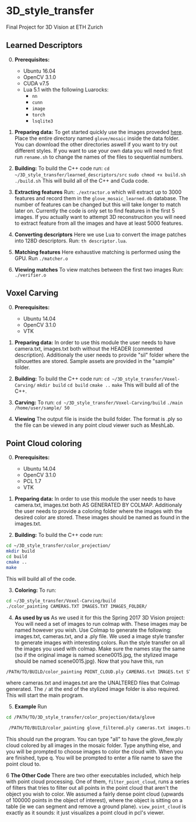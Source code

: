 # 3D_style_transfer
Final Project for 3D Vision at ETH Zurich


## Learned Descriptors

0. **Prerequisites:**
    * Ubuntu 16.04
    * OpenCV 3.1.0
    * CUDA v7.5
    * Lua 5.1 with the following Luarocks:
        * ``nn``
        * ``cunn``
        * ``image``
        * ``torch``
        * ``lsqlite3``

1. **Preparing data:** To get started quickly use the images proveded [here](https://polybox.ethz.ch/index.php/s/82WvLFNBR4ACjir). Place the entire directory named ``glove/mosaic`` inside the data folder. You can download the other directories aswell if you want to try out different styles. If you want to use your own data you will need to first run ``rename.sh`` to change the names of the files to sequential numbers.
2. **Building:** To build the C++ code run:
``cd ~/3D_style_transfer/learned_descriptors/src``
`sudo chmod +x build.sh`
`./build.sh`
This will build all of the C++ and Cuda code.
3. **Extracting features**
Run: `./extractor.o` which will extract up to 3000 features and record them in the ``glove_mosaic_learned.db`` database. The number of features can be changed but this will take longer to match later on. Currently the code is only set to find features in the first 5 images. If you actually want to attempt 3D reconstruciton you will need to extract feature from all the images and have at least 5000 features.
4. **Converting descriptors**
Here we use Lua to convert the image patches into 128D descriptors. Run: `th descriptor.lua`.
5. **Matching features**
Here exhaustive matching is performed using the GPU. Run `./matcher.o`
6. **Viewing matches**
To view matches between the first two images Run: `./verifier.o`

## Voxel Carving

0. **Prerequisites:**
    * Ubuntu 14.04
    * OpenCV 3.1.0
    * VTK

1. **Preparing data:** In order to use this module the user needs to have camera.txt, images.txt both without the HEADER (commented description). Additionaly the user needs to provide "sil" folder where the silhouettes are stored. Sample assets are provided in the "sample" folder.

2. **Building:** To build the C++ code run:
``cd ~/3D_style_transfer/Voxel-Carving/``
`mkdir build`
`cd build`
`cmake ..`
`make`
This will build all of the C++.

2. **Carving:** To run:
``cd ~/3D_style_transfer/Voxel-Carving/build``
``./main /home/user/sample/ 50``

3. **Viewing** The output file is inside the build folder. The format is .ply so the file can be viewed in any point cloud viewer such as MeshLab.



## Point Cloud coloring

0. **Prerequisites:**
    * Ubuntu 14.04
    * OpenCV 3.1.0
    * PCL 1.7
    * VTK

1. **Preparing data:** In order to use this module the user needs to have camera.txt, images.txt both AS GENERATED BY COLMAP. Additionaly the user needs to provide a coloring folder where the images with the desired color are stored. These images should be named as found in the images.txt.

2. **Building:** To build the C++ code run:
```bash
cd ~/3D_style_transfer/color_projection/
mkdir build
cd build
cmake ..
make
```
This will build all of the code.

3. **Coloring:** To run:
```bash
cd ~/3D_style_transfer/Voxel-Carving/build 
./color_painting CAMERAS.TXT IMAGES.TXT IMAGES_FOLDER/
```

4. **As used by us** As we used it for this the Spring 2017 3D Vision project:
You will need a set of images to run colmap with. These images may be named however you wish. Use Colmap to generate the following: images.txt, cameras.txt, and a .ply file.
We used a image style transfer to generate images with interesting colors. Run the style transfer on all the images you used with colmap. Make sure the names stay the same (so if the original image is named scene0015.jpg, the stylized image should be named scene0015.jpg).
Now that you have this, run  
  
```bash 
/PATH/TO/BUILD/color_painting POINT_CLOUD.ply CAMERAS.txt IMAGES.txt STYLIZED/IMAGE/FOLDER/ 
```
where cameras.txt and images.txt are the UNALTERED files that Colmap generated. The `/` at the end of the stylized image folder is also required. This will start the main program.


5. **Example** Run

```bash
cd /PATH/TO/3D_style_transfer/color_projection/data/glove

 /PATH/TO/BUILD/color_painting glove_filtered.ply cameras.txt images.txt mosaic/ 
```

This should run the program. You can type "all" to have the glove_few.ply cloud colored by all images in the mosaic folder. Type anything else, and you will be prompted to choose images to color the cloud with. When you are finished, type q. You will be prompted to enter a file name to save the point cloud to.

6 **The Other Code** There are two other executables included, which help with point cloud processing. One of them, `filter_point_cloud`, runs a series of filters that tries to filter out all points in the point cloud that aren't the object you wish to color. We assumed a fairly dense point cloud (upwards of 100000 points in the object of interest), where the object is sitting on a table (ie we can segment and remove a ground plane). `view_point_cloud` is exactly as it sounds: it just visualizes a point cloud in pcl's viewer.


